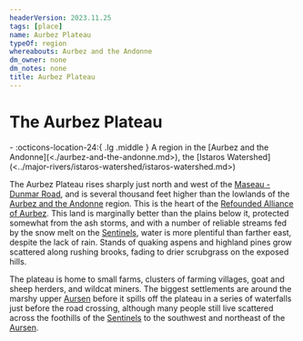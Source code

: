 ```yaml
---
headerVersion: 2023.11.25
tags: [place]
name: Aurbez Plateau
typeOf: region
whereabouts: Aurbez and the Andonne
dm_owner: none
dm_notes: none
title: Aurbez Plateau
---
```

# The Aurbez Plateau
<div class="grid cards ext-narrow-margin ext-one-column" markdown>
-    :octicons-location-24:{ .lg .middle } A region in the [Aurbez and the Andonne](<./aurbez-and-the-andonne.md>), the [Istaros Watershed](<../major-rivers/istaros-watershed/istaros-watershed.md>)  
</div>


The Aurbez Plateau rises sharply just north and west of the [Maseau - Dunmar Road](<./maseau-dunmar-road.md>), and is several thousand feet higher than the lowlands of the [Aurbez and the Andonne](<./aurbez-and-the-andonne.md>) region. This is the heart of the [Refounded Alliance of Aurbez](<refounded-alliance-of-aurbez/refounded-alliance-of-aurbez.md>). This land is marginally better than the plains below it, protected somewhat from the ash storms, and with a number of reliable streams fed by the snow melt on the [Sentinels](<../sentinel-range.md>), water is more plentiful than farther east, despite the lack of rain. Stands of quaking aspens and highland pines grow scattered along rushing brooks, fading to drier scrubgrass on the exposed hills. 

The plateau is home to small farms, clusters of farming villages, goat and sheep herders, and wildcat miners. The biggest settlements are around the marshy upper [Aursen](<../major-rivers/istaros-watershed/aursen.md>) before it spills off the plateau in a series of waterfalls just before the road crossing, although many people still live scattered across the foothills of the [Sentinels](<../sentinel-range.md>) to the southwest and northeast of the [Aursen](<../major-rivers/istaros-watershed/aursen.md>). 